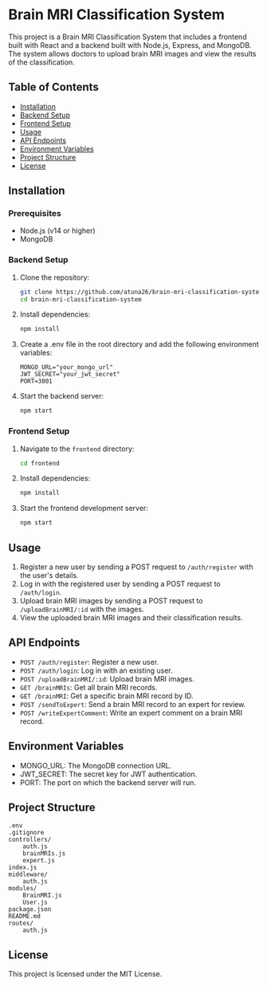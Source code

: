 
# Brain MRI Classification System

This project is a Brain MRI Classification System that includes a frontend built with React and a backend built with Node.js, Express, and MongoDB. The system allows doctors to upload brain MRI images and view the results of the classification.

## Table of Contents

- [Installation](#installation)
- [Backend Setup](#backend-setup)
- [Frontend Setup](#frontend-setup)
- [Usage](#usage)
- [API Endpoints](#api-endpoints)
- [Environment Variables](#environment-variables)
- [Project Structure](#project-structure)
- [License](#license)

## Installation

### Prerequisites

- Node.js (v14 or higher)
- MongoDB

### Backend Setup

1. Clone the repository:
   ```sh
   git clone https://github.com/atuna26/brain-mri-classification-system
   cd brain-mri-classification-system
   ```

2. Install dependencies:
   ```sh
   npm install
   ```

3. Create a .env file in the root directory and add the following environment variables:
   ```
   MONGO_URL="your_mongo_url"
   JWT_SECRET="your_jwt_secret"
   PORT=3001
   ```

4. Start the backend server:
   ```sh
   npm start
   ```

### Frontend Setup

1. Navigate to the `frontend` directory:
   ```sh
   cd frontend
   ```

2. Install dependencies:
   ```sh
   npm install
   ```

3. Start the frontend development server:
   ```sh
   npm start
   ```

## Usage

1. Register a new user by sending a POST request to `/auth/register` with the user's details.
2. Log in with the registered user by sending a POST request to `/auth/login`.
3. Upload brain MRI images by sending a POST request to `/uploadBrainMRI/:id` with the images.
4. View the uploaded brain MRI images and their classification results.

## API Endpoints

- `POST /auth/register`: Register a new user.
- `POST /auth/login`: Log in with an existing user.
- `POST /uploadBrainMRI/:id`: Upload brain MRI images.
- `GET /brainMRIs`: Get all brain MRI records.
- `GET /brainMRI`: Get a specific brain MRI record by ID.
- `POST /sendToExpert`: Send a brain MRI record to an expert for review.
- `POST /writeExpertComment`: Write an expert comment on a brain MRI record.

## Environment Variables

- MONGO_URL:
The MongoDB connection URL.
- JWT_SECRET:
The secret key for JWT authentication.
- PORT: The port on which the backend server will run.

## Project Structure

```
.env
.gitignore
controllers/
    auth.js
    brainMRIs.js
    expert.js
index.js
middleware/
    auth.js
modules/
    BrainMRI.js
    User.js
package.json
README.md
routes/
    auth.js
```

## License

This project is licensed under the MIT License.
